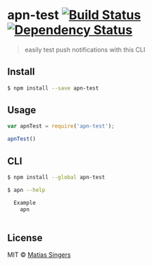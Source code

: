 # apn-test [![Build Status](http://img.shields.io/travis/matiassingers/apn-test.svg?style=flat-square)](https://travis-ci.org/matiassingers/apn-test) [![Dependency Status](http://img.shields.io/gemnasium/matiassingers/apn-test.svg?style=flat-square)](https://gemnasium.com/matiassingers/apn-test)
> easily test push notifications with this CLI

## Install

```sh
$ npm install --save apn-test
```


## Usage

```js
var apnTest = require('apn-test');

apnTest()

```


## CLI

```sh
$ npm install --global apn-test
```

```sh
$ apn --help

  Example
    apn
    
```


## License

MIT © [Matias Singers](http://mts.io)
